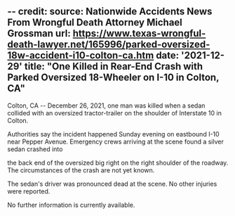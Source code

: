 --
credit:
  source: Nationwide Accidents News From Wrongful Death Attorney Michael Grossman
  url: https://www.texas-wrongful-death-lawyer.net/165996/parked-oversized-18w-accident-i10-colton-ca.htm
date: '2021-12-29'
title: "One Killed in Rear-End Crash with Parked Oversized 18-Wheeler on I-10 in Colton, CA"
---
Colton, CA -- December 26, 2021, one man was killed when a sedan collided with an oversized tractor-trailer on the shoulder of Interstate 10 in Colton.

Authorities say the incident happened Sunday evening on eastbound I-10 near Pepper Avenue. Emergency crews arriving at the scene found a silver sedan crashed into 

the back end of the oversized big right on the right shoulder of the roadway. The circumstances of the crash are not yet known.

The sedan's driver was pronounced dead at the scene. No other injuries were reported.

No further information is currently available.
